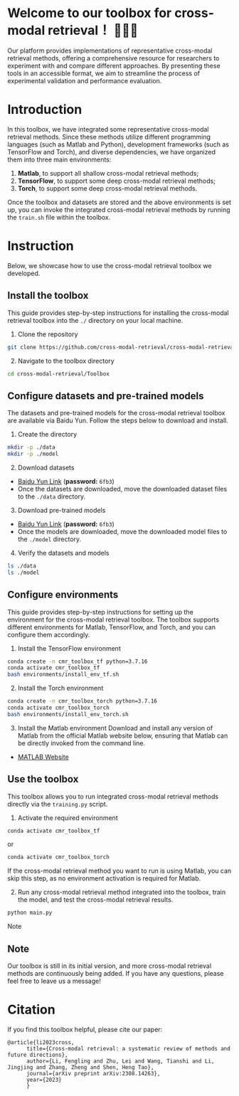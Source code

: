 # Welcome to our toolbox for cross-modal retrieval！ 👋👋👋

Our platform provides implementations of representative cross-modal retrieval methods, 
offering a comprehensive resource for researchers to experiment with and compare different approaches. 
By presenting these tools in an accessible format, we aim to streamline the process of experimental validation and performance evaluation. 

# Introduction
In this toolbox, we have integrated some representative cross-modal retrieval methods. Since these methods utilize different programming languages (such as Matlab and Python), development frameworks (such as TensorFlow and Torch), and diverse dependencies, we have organized them into three main environments:  
1. **Matlab**, to support all shallow cross-modal retrieval methods;  
2. **TensorFlow**, to support some deep cross-modal retrieval methods;  
3. **Torch**, to support some deep cross-modal retrieval methods.

Once the toolbox and datasets are stored and the above environments is set up, you can invoke the integrated cross-modal retrieval methods by running the `train.sh` file within the toolbox.


# Instruction
Below, we showcase how to use the cross-modal retrieval toolbox we developed.

## Install the toolbox
This guide provides step-by-step instructions for installing the cross-modal retrieval toolbox into the `./` directory on your local machine.

1. Clone the repository  
```bash
git clone https://github.com/cross-modal-retrieval/cross-modal-retrieval.git
```

2. Navigate to the toolbox directory  
```bash
cd cross-modal-retrieval/Toolbox
```

## Configure datasets and pre-trained models
The datasets and pre-trained models for the cross-modal retrieval toolbox are available via Baidu Yun. Follow the steps below to download and install.

1. Create the directory
```bash
mkdir -p ./data
mkdir -p ./model
```

2. Download datasets
- [Baidu Yun Link](https://pan.baidu.com/s/1QnC4ZyvjKOakKtUR9Cqd4A) (**password:** `6fb3`)
- Once the datasets are downloaded, move the downloaded dataset files to the `./data` directory.

3. Download pre-trained models
- [Baidu Yun Link](https://pan.baidu.com/s/1fJm8t9-YoSJ-4wSRv7ugxA) (**password:** `6fb3`)
- Once the models are downloaded, move the downloaded model files to the `./model` directory.

4. Verify the datasets and models  
```bash
ls ./data
ls ./model
```

## Configure environments
This guide provides step-by-step instructions for setting up the environment for the cross-modal retrieval toolbox.  The toolbox supports different environments for Matlab, TensorFlow, and Torch, and you can configure them accordingly.

1. Install the TensorFlow environment
``` bash
conda create -n cmr_toolbox_tf python=3.7.16
conda activate cmr_toolbox_tf
bash environments/install_env_tf.sh
```

2. Install the Torch environment
``` bash
conda create -n cmr_toolbox_torch python=3.7.16
conda activate cmr_toolbox_torch
bash environments/install_env_torch.sh
```

3. Install the Matlab environment
Download and install any version of Matlab from the official Matlab website below, ensuring that Matlab can be directly invoked from the command line.
- [MATLAB Website](https://www.mathworks.com/products/matlab.html)

## Use the toolbox
This toolbox allows you to run integrated cross-modal retrieval methods directly via the `training.py` script.

1. Activate the required environment
``` bash
conda activate cmr_toolbox_tf
```
or
``` bash
conda activate cmr_toolbox_torch
```  
If the cross-modal retrieval method you want to run is using Matlab, you can skip this step, as no environment activation is required for Matlab.

2. Run any cross-modal retrieval method integrated into the toolbox, train the model, and test the cross-modal retrieval results.
``` bash
python main.py
```
Note

## Note
Our toolbox is still in its initial version, and more cross-modal retrieval methods are continuously being added. If you have any questions, please feel free to leave us a message!

# Citation
If you find this toolbox helpful, please cite our paper:
```
@article{li2023cross,
      title={Cross-modal retrieval: a systematic review of methods and future directions},
      author={Li, Fengling and Zhu, Lei and Wang, Tianshi and Li, Jingjing and Zhang, Zheng and Shen, Heng Tao},
      journal={arXiv preprint arXiv:2308.14263},
      year={2023}
      }
```
